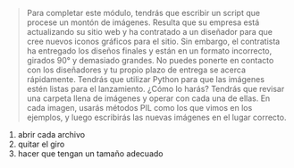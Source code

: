
> Para completar este módulo, tendrás que escribir un script que procese un montón de imágenes. Resulta que su empresa está actualizando su sitio web y ha contratado a un diseñador para que cree nuevos iconos gráficos para el sitio. Sin embargo, el contratista ha entregado los diseños finales y están en un formato incorrecto, girados 90° y demasiado grandes. No puedes ponerte en contacto con los diseñadores y tu propio plazo de entrega se acerca rápidamente. Tendrás que utilizar Python para que las imágenes estén listas para el lanzamiento. ¿Cómo lo harás? Tendrás que revisar una carpeta llena de imágenes y operar con cada una de ellas. En cada imagen, usarás métodos PIL como los que vimos en los ejemplos, y luego escribirás las nuevas imágenes en el lugar correcto.

1. abrir cada archivo
2. quitar el giro
3. hacer que tengan un tamaño adecuado